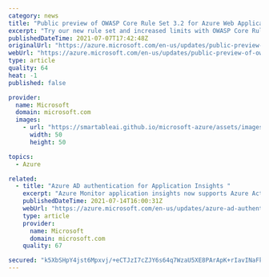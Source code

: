 ```yaml
---
category: news
title: "Public preview of OWASP Core Rule Set 3.2 for Azure Web Application Firewall "
excerpt: "Try our new rule set and increased limits with OWASP Core Rule Set 3.2, now in public preview for Azure Web Application Firewall. "
publishedDateTime: 2021-07-07T17:42:48Z
originalUrl: "https://azure.microsoft.com/en-us/updates/public-preview-of-owasp-core-rule-set-32-for-azure-web-application-firewall/"
webUrl: "https://azure.microsoft.com/en-us/updates/public-preview-of-owasp-core-rule-set-32-for-azure-web-application-firewall/"
type: article
quality: 64
heat: -1
published: false

provider:
  name: Microsoft
  domain: microsoft.com
  images:
    - url: "https://smartableai.github.io/microsoft-azure/assets/images/organizations/microsoft.com-50x50.jpg"
      width: 50
      height: 50

topics:
  - Azure

related:
  - title: "Azure AD authentication for Application Insights "
    excerpt: "Azure Monitor application insights now supports Azure Active Directory authentication. helping you ensure that only authenticated telemetry is ingested."
    publishedDateTime: 2021-07-14T16:00:31Z
    webUrl: "https://azure.microsoft.com/en-us/updates/azure-ad-authentication-for-application-insights/"
    type: article
    provider:
      name: Microsoft
      domain: microsoft.com
    quality: 67

secured: "k5XbSHpY4jst6Mpxvj/+eCTJzI7cZJY6s64q7WzaU5XE8PArApK+rIavINaFkP62nrjNm3j2ZhltU9d1vYG4AbTtVkGTiRvZKjiPDY9McrS5HwpuBgHKpqZU6c6t5IenwgLU+j2hOWgCkYGuF6krkEy7jYx7mOi4KMJhvBSUcAKxm4cBDSj8CupVGs0kyW2Zrf2QipH9Cfm4CkP7JMGus41G6J4SSFvO3+UVQgUIBKB3nk2hF+UNruREOv/ztptjYxIxAkVS18doMsv9MnGnAZcdZxVq/j56D8bVkbpbU2n5HeoYf/lExo26pSTUtgdcVH7FFUCEal1hnVU5iJLbbolE3d6F7zb82rWWGOZ3luU=;X1DKNQy8RcjHCUZ5U9CKoA=="
---
```


